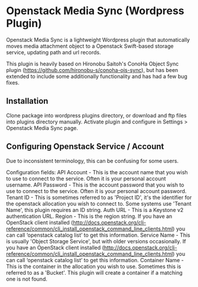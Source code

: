 # Openstack Media Sync (Wordpress Plugin)

Openstack Media Sync is a lightweight Wordpress plugin that automatically moves media attachment object to a Openstack Swift-based storage service, updating path and url records.

This plugin is heavily based on Hironobu Saitoh's ConoHa Object Sync plugin (https://github.com/hironobu-s/conoha-ojs-sync), but has been extended to include some additionally functionality and has had a few bug fixes.

## Installation

Clone package into wordpress plugins directory, or download and ftp files into plugins directory manually.  Activate plugin and configure in Settings > Openstack Media Sync page.

## Configuring Openstack Service / Account

Due to inconsistent terminology, this can be confusing for some users.

Configuration fields:
API Account - This is the account name that you wish to use to connect to the service. Often it is your personal account username.
API Password - This is the account password that you wish to use to connect to the service. Often it is your personal account password.
Tenant ID - This is sometimes referred to as 'Project ID', it's the identifier for the openstack allocation you wish to connect to.  Some systems use 'Tenant Name', this plugin requires an ID string.
Auth URL - This is a Keystone v2 authentication URL.
Region - This is the region string. If you have an OpenStack client installed (http://docs.openstack.org/cli-reference/common/cli_install_openstack_command_line_clients.html) you can call ‘openstack catalog list’ to get this information.
Service Name - This is usually 'Object Storage Service', but with older versions occasionally. If you have an OpenStack client installed (http://docs.openstack.org/cli-reference/common/cli_install_openstack_command_line_clients.html) you can call ‘openstack catalog list’ to get this information.
Container Name - This is the container in the allocation you wish to use.  Sometimes this is referred to as a 'Bucket'.  This plugin will create a container if a matching one is not found.